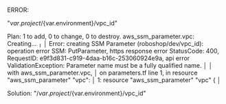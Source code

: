 ERROR:

"${var.project}/${var.environment}/vpc_id"

Plan: 1 to add, 0 to change, 0 to destroy.
aws_ssm_parameter.vpc: Creating...
╷
│ Error: creating SSM Parameter (roboshop/dev/vpc_id): operation error SSM: PutParameter, https response error StatusCode: 400, RequestID: e9f3d831-c919-4daa-b16c-253060924e9a, api error ValidationException: Parameter name must be a fully qualified name.
│
│   with aws_ssm_parameter.vpc,
│   on parameters.tf line 1, in resource "aws_ssm_parameter" "vpc":
│    1: resource "aws_ssm_parameter" "vpc" {
│

Solution:
"/${var.project}/${var.environment}/vpc_id"